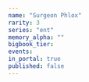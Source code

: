 ```yaml
---
name: "Surgeon Phlox"
rarity: 3
series: "ent"
memory_alpha: ""
bigbook_tier:
events:
in_portal: true
published: false
---
```

